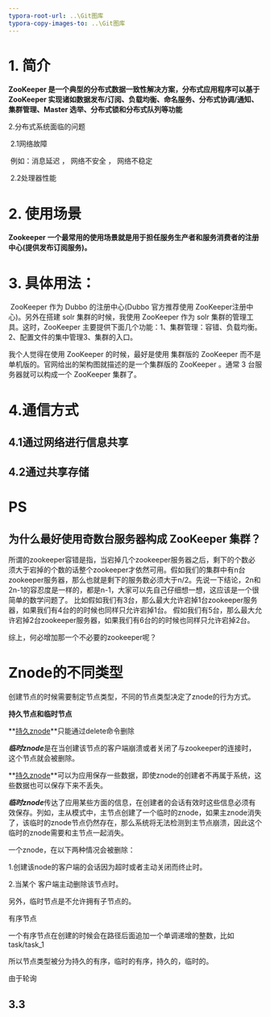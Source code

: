 ```yaml
---
typora-root-url: ..\Git图库
typora-copy-images-to: ..\Git图库
---
```


# 1. 简介

**ZooKeeper 是一个典型的分布式数据一致性解决方案，分布式应用程序可以基于 ZooKeeper 实现诸如数据发布/订阅、负载均衡、命名服务、分布式协调/通知、集群管理、Master 选举、分布式锁和分布式队列等功能**

2.分布式系统面临的问题

​	2.1网络故障

​				例如：消息延迟 ， 网络不安全 ， 网络不稳定 

​	2.2处理器性能

# **2. 使用场景**

**Zookeeper 一个最常用的使用场景就是用于担任服务生产者和服务消费者的注册中心(提供发布订阅服务)。**

# 3. 具体用法：

​				 ZooKeeper 作为 Dubbo 的注册中心(Dubbo 官方推荐使用 ZooKeeper注册中心)。另外在搭建 solr 集群的时候，我使用 ZooKeeper 作为 solr 集群的管理工具。这时，ZooKeeper 主要提供下面几个功能：1、集群管理：容错、负载均衡。2、配置文件的集中管理3、集群的入口。

我个人觉得在使用 ZooKeeper 的时候，最好是使用 集群版的 ZooKeeper 而不是单机版的。官网给出的架构图就描述的是一个集群版的 ZooKeeper 。通常 3 台服务器就可以构成一个 ZooKeeper 集群了。



# 4.通信方式

## 	4.1**通过网络进行信息共享**

##     4.2通过共享存储















# PS

## **为什么最好使用奇数台服务器构成 ZooKeeper 集群？**

所谓的zookeeper容错是指，当宕掉几个zookeeper服务器之后，剩下的个数必须大于宕掉的个数的话整个zookeeper才依然可用。假如我们的集群中有n台zookeeper服务器，那么也就是剩下的服务数必须大于n/2。先说一下结论，2n和2n-1的容忍度是一样的，都是n-1，大家可以先自己仔细想一想，这应该是一个很简单的数学问题了。 比如假如我们有3台，那么最大允许宕掉1台zookeeper服务器，如果我们有4台的的时候也同样只允许宕掉1台。 假如我们有5台，那么最大允许宕掉2台zookeeper服务器，如果我们有6台的的时候也同样只允许宕掉2台。

综上，何必增加那一个不必要的zookeeper呢？



# Znode的不同类型

创建节点的时候需要制定节点类型，不同的节点类型决定了znode的行为方式。

**持久节点和临时节点**

**<u>持久znode</u>**只能通过delete命令删除

***临时znode***是在当创建该节点的客户端崩溃或者关闭了与zookeeper的连接时，这个节点就会被删除。

**<u>持久znode</u>**可以为应用保存一些数据，即使znode的创建者不再属于系统，这些数据也可以保存下来不丢失。

***临时znode***传达了应用某些方面的信息，在创建者的会话有效时这些信息必须有效保存。列如，主从模式中，主节点创建了一个临时的znode，如果主znode消失了，该临时的znode节点仍然存在，那么系统将无法检测到主节点崩溃，因此这个临时的znode需要和主节点一起消失。

一个znode，在以下两种情况会被删除：

1.创建该node的客户端的会话因为超时或者主动关闭而终止时。

2.当某个 客户端主动删除该节点时。

另外，临时节点是不允许拥有子节点的。

有序节点

一个有序节点在创建的时候会在路径后面追加一个单调递增的整数，比如task/task_1

所以节点类型被分为持久的有序，临时的有序，持久的，临时的。



由于轮询



## 3.3 